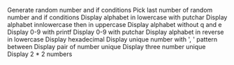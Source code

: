 Generate random number and if conditions
Pick last number of random number and if conditions
Display alphabet in lowercase with putchar
Display alphabet innlowercase then in uppercase
Display alphabet without q and e
Display 0-9 with printf
Display 0-9 with putchar
Display alphabet in reverse in lowercase
Display hexadecimal
Display unique number with ', ' pattern between
Display pair of number unique
Display three number unique
Display 2 * 2 numbers
